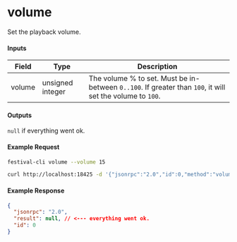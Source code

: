 # volume
Set the playback volume.

#### Inputs
| Field     | Type             | Description |
|-----------|------------------|-------------|
| volume    | unsigned integer | The volume % to set. Must be in-between `0..100`. If greater than `100`, it will set the volume to `100`.

#### Outputs
`null` if everything went ok.

#### Example Request
```bash
festival-cli volume --volume 15
```
```bash
curl http://localhost:18425 -d '{"jsonrpc":"2.0","id":0,"method":"volume","params":{"volume":15}}'
```

#### Example Response
```json
{
  "jsonrpc": "2.0",
  "result": null, // <--- everything went ok.
  "id": 0
}
```
